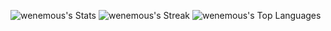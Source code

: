 ![wenemous's Stats](https://github-readme-stats.vercel.app/api?username=wenemous&theme=chartreuse-dark&show_icons=true&hide_border=false&count_private=true)
![wenemous's Streak](https://github-readme-streak-stats.herokuapp.com/?user=wenemous&theme=chartreuse-dark&hide_border=false)
![wenemous's Top Languages](https://github-readme-stats.vercel.app/api/top-langs/?username=wenemous&theme=chartreuse-dark&show_icons=true&hide_border=false&layout=compact)
